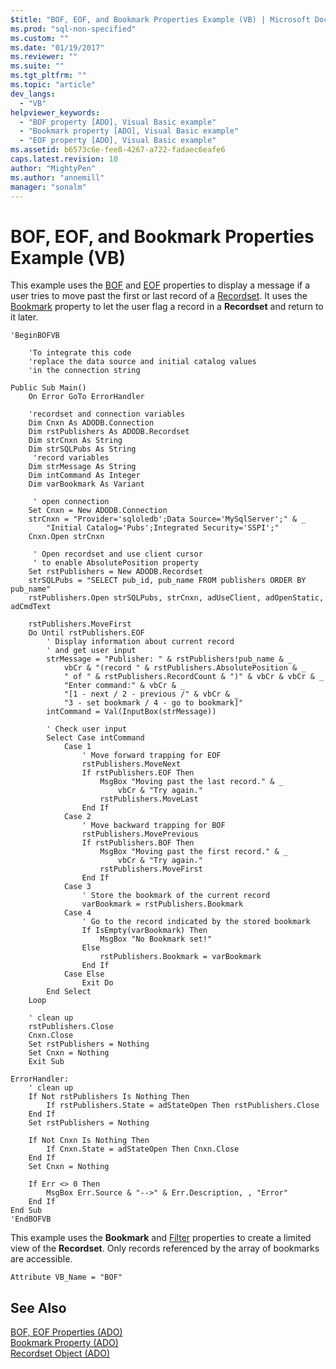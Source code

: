 ```yaml
---
$title: "BOF, EOF, and Bookmark Properties Example (VB) | Microsoft Docs"
ms.prod: "sql-non-specified"
ms.custom: ""
ms.date: "01/19/2017"
ms.reviewer: ""
ms.suite: ""
ms.tgt_pltfrm: ""
ms.topic: "article"
dev_langs: 
  - "VB"
helpviewer_keywords: 
  - "BOF property [ADO], Visual Basic example"
  - "Bookmark property [ADO], Visual Basic example"
  - "EOF property [ADO], Visual Basic example"
ms.assetid: b6573c6e-fee8-4267-a722-fadaec6eafe6
caps.latest.revision: 10
author: "MightyPen"
ms.author: "annemill"
manager: "sonalm"
---
```

# BOF, EOF, and Bookmark Properties Example (VB)
This example uses the [BOF](../../../ado/reference/ado-api/bof-eof-properties-ado.md) and [EOF](../../../ado/reference/ado-api/bof-eof-properties-ado.md) properties to display a message if a user tries to move past the first or last record of a [Recordset](../../../ado/reference/ado-api/recordset-object-ado.md). It uses the [Bookmark](../../../ado/reference/ado-api/bookmark-property-ado.md) property to let the user flag a record in a **Recordset** and return to it later.  
  
```  
'BeginBOFVB  
  
    'To integrate this code  
    'replace the data source and initial catalog values  
    'in the connection string  
  
Public Sub Main()  
    On Error GoTo ErrorHandler  
  
    'recordset and connection variables  
    Dim Cnxn As ADODB.Connection  
    Dim rstPublishers As ADODB.Recordset  
    Dim strCnxn As String  
    Dim strSQLPubs As String  
     'record variables  
    Dim strMessage As String  
    Dim intCommand As Integer  
    Dim varBookmark As Variant  
  
     ' open connection  
    Set Cnxn = New ADODB.Connection  
    strCnxn = "Provider='sqloledb';Data Source='MySqlServer';" & _  
        "Initial Catalog='Pubs';Integrated Security='SSPI';"  
    Cnxn.Open strCnxn  
  
     ' Open recordset and use client cursor  
     ' to enable AbsolutePosition property  
    Set rstPublishers = New ADODB.Recordset  
    strSQLPubs = "SELECT pub_id, pub_name FROM publishers ORDER BY pub_name"  
    rstPublishers.Open strSQLPubs, strCnxn, adUseClient, adOpenStatic, adCmdText  
  
    rstPublishers.MoveFirst  
    Do Until rstPublishers.EOF  
        ' Display information about current record  
        ' and get user input  
        strMessage = "Publisher: " & rstPublishers!pub_name & _  
            vbCr & "(record " & rstPublishers.AbsolutePosition & _  
            " of " & rstPublishers.RecordCount & ")" & vbCr & vbCr & _  
            "Enter command:" & vbCr & _  
            "[1 - next / 2 - previous /" & vbCr & _  
            "3 - set bookmark / 4 - go to bookmark]"  
        intCommand = Val(InputBox(strMessage))  
  
        ' Check user input  
        Select Case intCommand  
            Case 1  
                ' Move forward trapping for EOF  
                rstPublishers.MoveNext  
                If rstPublishers.EOF Then  
                    MsgBox "Moving past the last record." & _  
                        vbCr & "Try again."  
                    rstPublishers.MoveLast  
                End If  
            Case 2  
                ' Move backward trapping for BOF  
                rstPublishers.MovePrevious  
                If rstPublishers.BOF Then  
                    MsgBox "Moving past the first record." & _  
                        vbCr & "Try again."  
                    rstPublishers.MoveFirst  
                End If  
            Case 3  
                ' Store the bookmark of the current record  
                varBookmark = rstPublishers.Bookmark  
            Case 4  
                ' Go to the record indicated by the stored bookmark  
                If IsEmpty(varBookmark) Then  
                    MsgBox "No Bookmark set!"  
                Else  
                    rstPublishers.Bookmark = varBookmark  
                End If  
            Case Else  
                Exit Do  
        End Select  
    Loop  
  
    ' clean up  
    rstPublishers.Close  
    Cnxn.Close  
    Set rstPublishers = Nothing  
    Set Cnxn = Nothing  
    Exit Sub  
  
ErrorHandler:  
    ' clean up  
    If Not rstPublishers Is Nothing Then  
        If rstPublishers.State = adStateOpen Then rstPublishers.Close  
    End If  
    Set rstPublishers = Nothing  
  
    If Not Cnxn Is Nothing Then  
        If Cnxn.State = adStateOpen Then Cnxn.Close  
    End If  
    Set Cnxn = Nothing  
  
    If Err <> 0 Then  
        MsgBox Err.Source & "-->" & Err.Description, , "Error"  
    End If  
End Sub  
'EndBOFVB  
```  
  
 This example uses the **Bookmark** and [Filter](../../../ado/reference/ado-api/filter-property.md) properties to create a limited view of the **Recordset**. Only records referenced by the array of bookmarks are accessible.  
  
```  
Attribute VB_Name = "BOF"  
```  
  
## See Also  
 [BOF, EOF Properties (ADO)](../../../ado/reference/ado-api/bof-eof-properties-ado.md)   
 [Bookmark Property (ADO)](../../../ado/reference/ado-api/bookmark-property-ado.md)   
 [Recordset Object (ADO)](../../../ado/reference/ado-api/recordset-object-ado.md)